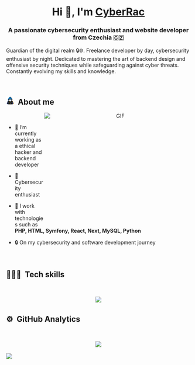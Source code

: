 <h1 align="center">
  Hi 👋, I'm <a href="https://github.com/ondrasimku" target="blank">CyberRac</a>
</h1>
<h3 align="center">A passionate cybersecurity enthusiast and website developer from Czechia &#127464;&#127487;</h3>

<p>
  Guardian of the digital realm 🔒🌐. Freelance developer by day, cybersecurity enthusiast by night. Dedicated to mastering the art of backend design and offensive security techniques while safeguarding against cyber threats. Constantly evolving my skills and knowledge.
</p>

<br/>

## <picture><img src="https://github.com/0xAbdulKhalid/0xAbdulKhalid/raw/main/assets/mdImages/about_me.gif" width=22px></picture> &nbsp;About me

<a target="_blank" align="center">
  <img align="right" top="500" height="300" width="400" alt="GIF" src="https://media.giphy.com/media/SWoSkN6DxTszqIKEqv/giphy.gif">
</a>
<br/>

- 🔭 I’m currently working as a ethical hacker and backend developer</a>

- 🌱 Cybersecurity enthusiast

- 🤝 I work with technologies such as **PHP, HTML, Symfony, React, Next, MySQL, Python**

- 🔒 On my cybersecurity and software development journey
 <br/>

## 👨🏻‍💻 &nbsp;Tech skills

<br/>
<p align="center">
  <a href="https://skillicons.dev">
    <img src="https://skillicons.dev/icons?i=html,js,c,cpp,css,php,symfony,nextjs,py,react,mysql,docker,gitlab,figma,github,linux,postman,vscode&perline=14" />
  </a>
</p>

## ⚙️ &nbsp;GitHub Analytics
<br/>
<p align="center">
<a href="https://github.com/AVS1508">
  <img height="180em" src="https://github-readme-stats-eight-theta.vercel.app/api/top-langs/?username=ondrasimku&layout=compact&langs_count=8&theme=algolia"/>
</a>
</p>

 <img src="https://user-images.githubusercontent.com/73097560/115834477-dbab4500-a447-11eb-908a-139a6edaec5c.gif">
